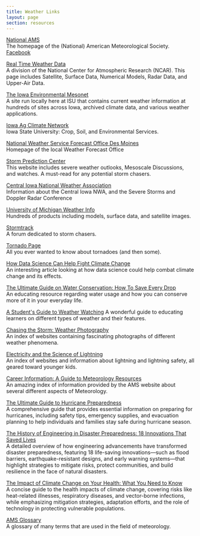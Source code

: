 ```yaml
---
title: Weather Links
layout: page
section: resources
---
```


[National AMS](http://www.ametsoc.org/) <br>
The homepage of the (National) American Meteorological Society. [Facebook](http://www.facebook.com/ametsoc)

[Real Time Weather Data](http://www.rap.ucar.edu/weather/) <br>
A division of the National Center for Atmospheric Research (NCAR). This page includes Satellite, Surface Data, Numerical Models, Radar Data, and Upper-Air Data.

[The Iowa Environmental Mesonet](http://mesonet.agron.iastate.edu) <br>
A site run locally here at ISU that contains current weather information at hundreds of sites across Iowa, archived climate data, and various weather applications.

[Iowa Ag Climate Network](https://mesonet.agron.iastate.edu/agweather/) <br>
Iowa State University: Crop, Soil, and Environmental Services.

[National Weather Service Forecast Office Des Moines](https://www.weather.gov/dmx/) <br>
Homepage of the local Weather Forecast Office

[Storm Prediction Center](http://www.spc.noaa.gov/) <br>
This website includes severe weather outlooks, Mesoscale Discussions, and watches. A must-read for any potential storm chasers.

[Central Iowa National Weather Association](http://www.iowa-nwa.com/) <br>
Information about the Central Iowa NWA, and the Severe Storms and Doppler Radar Conference

[University of Michigan Weather Info](https://weather.engin.umich.edu/wxnet/) <br>
Hundreds of products including models, surface data, and satellite images.

[Stormtrack](http://www.stormtrack.org/forums/) <br>
A forum dedicated to storm chasers.

[Tornado Page](http://www.tornadoproject.com/) <br>
All you ever wanted to know about tornadoes (and then some).

[How Data Science Can Help Fight Climate Change](https://datascienceprograms.com/learn/how-data-science-can-help-fight-climate-change/) <br>
An interesting article looking at how data science could help combat climate change and its effects.

[The Ultimate Guide on Water Conservation: How To Save Every Drop](http://californiadegrees.org/the-ultimate-guide-on-water-conservation-how-to-save-every-drop/) <br>
An educating resource regarding water usage and how you can conserve more of it in your everyday life.

[A Student's Guide to Weather Watching](https://www.aaastateofplay.com/a-students-guide-to-weather-watching-on-the-playground-and-beyond/) <be>
A wonderful guide to educating learners on different types of weather and their features.

[Chasing the Storm: Weather Photography](https://mjjsales.com/chasing-the-storm-weather-photography/) <br>
An index of websites containing fascinating photographs of different weather phenomena.

[Electricity and the Science of Lightning](http://www.widespreadsales.com/Electricity-and-the-Science-of-Lightning) <br>
An index of websites and information about lightning and lightning safety, all geared toward younger kids.

[Career Information: A Guide to Meteorology Resources](https://ametsoc.org/index.cfm/ams/education-careers/careers/career-guides-tools/) <br>
An amazing index of information provided by the AMS website about several different aspects of Meteorology.

[The Ultimate Guide to Hurricane Preparedness](https://resortinsider.org/the-ultimate-guide-to-hurricane-preparedness/)  
A comprehensive guide that provides essential information on preparing for hurricanes, including safety tips, emergency supplies, and evacuation planning to help individuals and families stay safe during hurricane season.

[The History of Engineering in Disaster Preparedness: 18 Innovations That Saved Lives](https://engineeringmanagement.org/history-of-engineering-disaster-preparedness/)  
A detailed overview of how engineering advancements have transformed disaster preparedness, featuring 18 life-saving innovations—such as flood barriers, earthquake-resistant designs, and early warning systems—that highlight strategies to mitigate risks, protect communities, and build resilience in the face of natural disasters.

[The Impact of Climate Change on Your Health: What You Need to Know](https://masterspublichealth.com/climate-change-impact-on-your-health/)  
A concise guide to the health impacts of climate change, covering risks like heat-related illnesses, respiratory diseases, and vector-borne infections, while emphasizing mitigation strategies, adaptation efforts, and the role of technology in protecting vulnerable populations.

[AMS Glossary](http://glossary.ametsoc.org/wiki/Main_Page) <br>
A glossary of many terms that are used in the field of meteorology.
